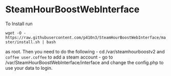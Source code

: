 # SteamHourBoostWebInterface
To Install run 

`wget -O - https://raw.githubusercontent.com/p410n3/SteamHourBoostWebInterface/master/install.sh | bash`

as root. Then you need to do the following
    - cd /var/steamhourboostv2 and
   `coffee user.coffee` to add a steam account
    - go to /var/SteamHourBoostWebInterface/interface and change the config.php to use your data to login.

    

